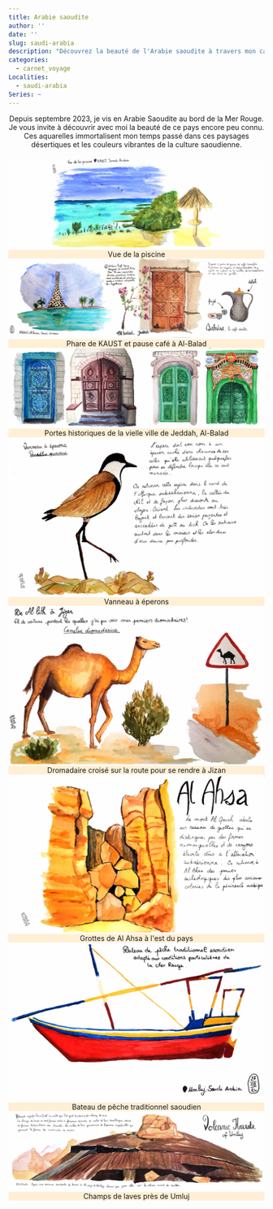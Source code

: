 ```yaml
---
title: Arabie saoudite
author: ''
date: ''
slug: saudi-arabia
description: "Découvrez la beauté de l'Arabie saoudite à travers mon carnet de voyage illustré à l'aquarelle qui immortalisent ses paysages désertiques et ses couleurs vibrantes pour une immersion authentique dans l'art et la culture saoudienne."
categories:
  - carnet_voyage
Localities: 
  - saudi-arabia
Series: ~
---
```

<center>  
Depuis septembre 2023, je vis en Arabie Saoudite au bord de la Mer Rouge. Je vous invite à découvrir avec moi la beauté de ce pays encore peu connu. Ces aquarelles immortalisent mon temps passé dans ces paysages désertiques et les couleurs vibrantes de la culture saoudienne.

<br>
<br>
<div class="container-fluid p-6 mx-auto grid grid-cols-1 md:grid-cols-2 lg:grid-cols-2 gap-8">
  <div class='row justify-content-center'>
    <div class="carnet_2p_card">
      <div class="featured_img">
        <img src="2023-05-27_KAUST-piscine.jpg" alt="Watercolors of the KAUST lighthouse, saudi arabia"/></div>
      <div class="featured_txt" style="background-color: papayawhip">Vue de la piscine</div>
    </div>
    <div class="carnet_2p_card">
      <div class="featured_img">
        <img src="Double_Page_KAUST_cafe.jpg" alt="Watercolors of historical doors of Al-Balad Jeddah, saudi arabia"/></div>
      <div class="featured_txt" style="background-color: papayawhip">Phare de KAUST et pause café à Al-Balad </div>
    </div>
    <div class="carnet_2p_card">
      <div class="featured_img">
        <img src="Double_page_porte_jeddah.jpg" alt="Watercolors of historical doors of Al-Balad Jeddah, saudi arabia"/></div>
      <div class="featured_txt" style="background-color: papayawhip">Portes historiques de la vielle ville de Jeddah, Al-Balad </div>
    </div>
    <div class="carnet_card">
      <div class="featured_img">
        <img src="Page_Vanneau.jpg" alt="Natural watercolors illustration of birds in saudi arabia"/></div>
      <div class="featured_txt" style="background-color: papayawhip">Vanneau à éperons</div>
    </div>
    <div class="carnet_card">
      <div class="featured_img">
        <img src="2024-03-09_dromadaire.jpg" alt="Natural illustration of a camel in saudi arabia"/></div>
      <div class="featured_txt" style="background-color: papayawhip">Dromadaire croisé sur la route pour se rendre à Jizan</div>
    </div>
     <div class="carnet_card">
      <div class="featured_img">
        <img src="2024-03-23_AlAhsa.jpg" alt="Al ahsa cave watercolors in east of saudi arabia"/></div>
      <div class="featured_txt" style="background-color: papayawhip">Grottes de Al Ahsa à l'est du pays</div>
    </div>
    <div class="carnet_card">
      <div class="featured_img">
        <img src="2024-03-27_umluj_bateau_peche.jpg" alt="Traditional fish boat of saudi arabia"/></div>
      <div class="featured_txt" style="background-color: papayawhip">Bateau de pêche traditionnel saoudien</div>
    </div>
    <div class="carnet_2p_card">
      <div class="featured_img">
        <img src="2024-03-28_umluj_volcanic_harrats_2.jpg" alt="Volcanic harrats of Umluj west coast of saudi arabia"/></div>
      <div class="featured_txt" style="background-color: papayawhip">Champs de laves près de Umluj</div>
    </div>
  </div>
</div>
</center>